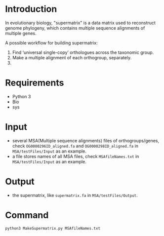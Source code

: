 # Introduction
In evolutionary biology, "supermatrix" is a data matrix used to reconstruct genome phylogeny, which contains multiple sequence alignments of multiple genes. 

A possible workflow for building supermatrix:

 1. Find ‘universal single-copy’ orthologues across the taxonomic group.
 2. Make a multiple alignment of each orthogroup, separately.
 3. 

 
# Requirements
 - Python 3
 - Bio
 - sys
# Input
 - several MSA(Multiple sequence alignments) files of orthogroups/genes, check `OG0000296ID_aligned.fa` and `OG0000298ID_aligned.fa` in `MSA/testFiles/Input` as an example.
- a file stores names of all MSA files, check `MSAfileNames.txt` in `MSA/testFiles/Input` as an example.
# Output
 - the supermatrix, like `supermatrix.fa` in `MSA/testFiles/Output`.
# Command
```python
python3 MakeSupermatrix.py MSAfileNames.txt
```
<!--stackedit_data:
eyJoaXN0b3J5IjpbLTIxMjE2NjQ0ODUsLTQ2NDU3NTA1MiwtMT
EyODQ4ODQ0Ml19
-->